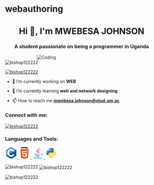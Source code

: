 # webauthoring
<h1 align="center">Hi 👋, I'm MWEBESA JOHNSON</h1>
<h3 align="center">A student passionate on being a programmer in Uganda</h3>
<img align="right" alt="Coding" width="400" src="https://cdn.dribbble.com/users/1162077/screenshots/3848914/programmer.gif">

<p align="left"> <img src="https://komarev.com/ghpvc/?username=bishop122222&label=Profile%20views&color=0e75b6&style=flat" alt="bishop122222" /> </p>

<p align="left"> <a href="https://twitter.com/bishop122222" target="blank"><img src="https://img.shields.io/twitter/follow/bishop122222?logo=twitter&style=for-the-badge" alt="bishop122222" /></a> </p>

- 🔭 I’m currently working on **WEB**

- 🌱 I’m currently learning **web and network designing**

- 📫 How to reach me **mwebesa.johnson@stud.um.ac**

<h3 align="left">Connect with me:</h3>
<p align="left">
<a href="https://twitter.com/bishop122222" target="blank"><img align="center" src="https://raw.githubusercontent.com/rahuldkjain/github-profile-readme-generator/master/src/images/icons/Social/twitter.svg" alt="bishop122222" height="30" width="40" /></a>
</p>

<h3 align="left">Languages and Tools:</h3>
<p align="left"> <a href="https://www.cprogramming.com/" target="_blank" rel="noreferrer"> <img src="https://raw.githubusercontent.com/devicons/devicon/master/icons/c/c-original.svg" alt="c" width="40" height="40"/> </a> <a href="https://www.w3.org/html/" target="_blank" rel="noreferrer"> <img src="https://raw.githubusercontent.com/devicons/devicon/master/icons/html5/html5-original-wordmark.svg" alt="html5" width="40" height="40"/> </a> <a href="https://www.java.com" target="_blank" rel="noreferrer"> <img src="https://raw.githubusercontent.com/devicons/devicon/master/icons/java/java-original.svg" alt="java" width="40" height="40"/> </a> <a href="https://www.python.org" target="_blank" rel="noreferrer"> <img src="https://raw.githubusercontent.com/devicons/devicon/master/icons/python/python-original.svg" alt="python" width="40" height="40"/> </a> </p>

<p><img align="left" src="https://github-readme-stats.vercel.app/api/top-langs?username=bishop122222&show_icons=true&locale=en&layout=compact" alt="bishop122222" /></p>

<p>&nbsp;<img align="center" src="https://github-readme-stats.vercel.app/api?username=bishop122222&show_icons=true&locale=en" alt="bishop122222" /></p>

<p><img align="center" src="https://github-readme-streak-stats.herokuapp.com/?user=bishop122222&" alt="bishop122222" /></p>
